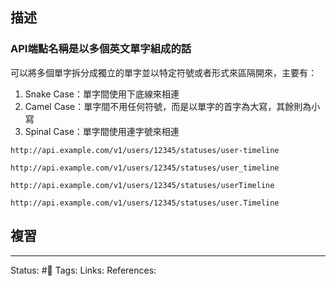 
## 描述


### API端點名稱是以多個英文單字組成的話

可以將多個單字拆分成獨立的單字並以特定符號或者形式來區隔開來，主要有：
1. Snake Case：單字間使用下底線來相連
2. Camel Case：單字間不用任何符號，而是以單字的首字為大寫，其餘則為小寫
3. Spinal Case：單字間使用連字號來相連

```
http://api.example.com/v1/users/12345/statuses/user-timeline
```

```
http://api.example.com/v1/users/12345/statuses/user_timeline
```

```
http://api.example.com/v1/users/12345/statuses/userTimeline
```


```
http://api.example.com/v1/users/12345/statuses/user.Timeline
```





## 複習


---
Status: #🌱 
Tags:
Links:
References: